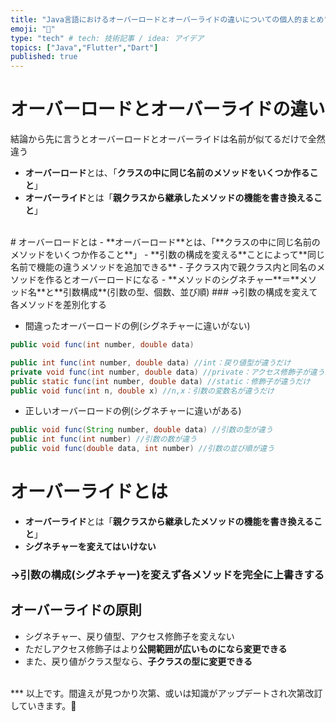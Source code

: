```yaml
---
title: "Java言語におけるオーバーロードとオーバーライドの違いについての個人的まとめ"
emoji: "🌟"
type: "tech" # tech: 技術記事 / idea: アイデア
topics: ["Java","Flutter","Dart"]
published: true
---
```

# オーバーロードとオーバーライドの違い
結論から先に言うとオーバーロードとオーバーライドは名前が似てるだけで全然違う
- **オーバーロード**とは、「**クラスの中に同じ名前のメソッドをいくつか作ること**」
- **オーバーライド**とは「**親クラスから継承したメソッドの機能を書き換えること**」
<br>
# オーバーロードとは
- **オーバーロード**とは、「**クラスの中に同じ名前のメソッドをいくつか作ること**」
- **引数の構成を変える**ことによって**同じ名前で機能の違うメソッドを追加できる**
- 子クラス内で親クラス内と同名のメソッドを作るとオーバーロードになる
- **メソッドのシグネチャー**＝**メソッド名**と**引数構成**(引数の型、個数、並び順)
### →引数の構成を変えて各メソッドを差別化する


- 間違ったオーバーロードの例(シグネチャーに違いがない)
```java
public void func(int number, double data)

public int func(int number, double data) //int：戻り値型が違うだけ
private void func(int number, double data) //private：アクセス修飾子が違うだけ
public static func(int number, double data) //static：修飾子が違うだけ
public void func(int n, double x) //n,x：引数の変数名が違うだけ
```
- 正しいオーバーロードの例(シグネチャーに違いがある)
```java
public void func(String number, double data) //引数の型が違う
public int func(int number) //引数の数が違う
public void func(double data, int number) //引数の並び順が違う
```


# オーバーライドとは
- **オーバーライド**とは「**親クラスから継承したメソッドの機能を書き換えること**」
- **シグネチャーを変えてはいけない**
### →引数の構成(シグネチャー)を変えず各メソッドを完全に上書きする

## オーバーライドの原則
- シグネチャー、戻り値型、アクセス修飾子を変えない
- ただしアクセス修飾子はより**公開範囲が広いものになら変更できる**
- また、戻り値がクラス型なら、**子クラスの型に変更できる**
<br>
***
以上です。間違えが見つかり次第、或いは知識がアップデートされ次第改訂していきます。🙏